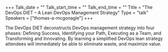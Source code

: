 +++
Talk_date = ""
Talk_start_time = ""
Talk_end_time = ""
Title = "The DevOps DIET – A Lean DevOps Management Strategy"
Type = "talk"
Speakers = ["thomas-a-mcgonagle"]
+++

The DevOps DIET deconstructs DevOps management strategy into four
phases: Defining Success, Identifying your Path, Executing as a
Team, and Transforming and Innovating. By learning a simplified
DevOps lean strategy attendees will immediately be able to eliminate
waste, and maximize value.
